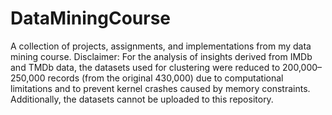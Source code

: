 # DataMiningCourse
A collection of projects, assignments, and implementations from my data mining course.
Disclaimer: For the analysis of insights derived from IMDb and TMDb data, the datasets used for clustering were reduced to 200,000–250,000 records (from the original 430,000) due to computational limitations and to prevent kernel crashes caused by memory constraints. Additionally, the datasets cannot be uploaded to this repository.
